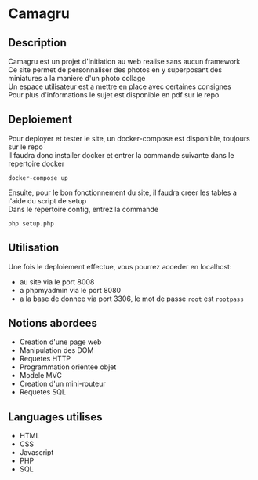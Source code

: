 # Camagru

## Description
Camagru est un projet d'initiation au web realise sans aucun framework    
Ce site permet de personnaliser des photos en y superposant des miniatures a la maniere d'un photo collage    
Un espace utilisateur est a mettre en place avec certaines consignes    
Pour plus d'informations le sujet est disponible en pdf sur le repo  

## Deploiement
Pour deployer et tester le site, un docker-compose est disponible, toujours sur le repo  
Il faudra donc installer docker et entrer la commande suivante dans le repertoire docker  
```
docker-compose up
```
Ensuite, pour le bon fonctionnement du site, il faudra creer les tables a l'aide du script de setup  
Dans le repertoire config, entrez la commande
```
php setup.php
```

## Utilisation
Une fois le deploiement effectue, vous pourrez acceder en localhost:  
* au site via le port 8008  
* a phpmyadmin via le port 8080  
* a la base de donnee via port 3306, le mot de passe `root` est `rootpass` 
 
## Notions abordees
* Creation d'une page web 
* Manipulation des DOM  
* Requetes HTTP
* Programmation orientee objet    
* Modele MVC  
* Creation d'un mini-routeur
* Requetes SQL

## Languages utilises
* HTML
* CSS
* Javascript
* PHP
* SQL
